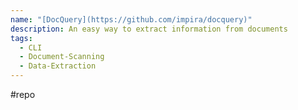 ```yaml
---
name: "[DocQuery](https://github.com/impira/docquery)"
description: An easy way to extract information from documents
tags:
  - CLI
  - Document-Scanning
  - Data-Extraction
---
```

#repo